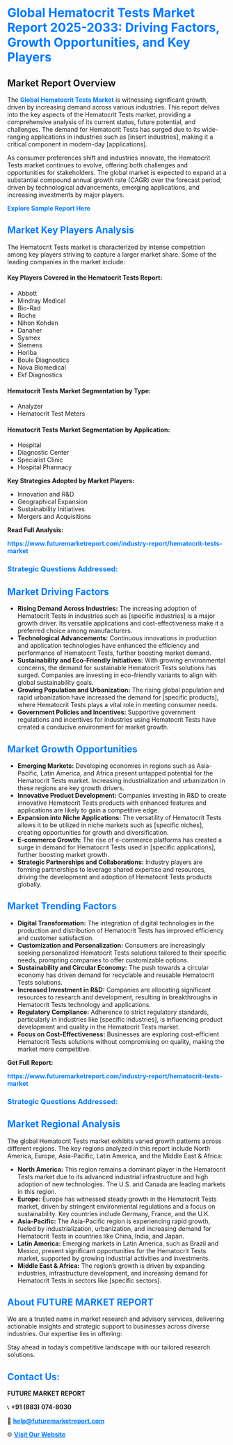 <h1 style="color: #007BFF;">Global Hematocrit Tests Market Report 2025-2033: Driving Factors, Growth Opportunities, and Key Players</h1>

<section id="overview">
<h2>Market Report Overview</h2>
<p>The <a href="https://www.futuremarketreport.com/industry-report/hematocrit-tests-market" style="color: #007BFF; text-decoration: none;"><strong>Global Hematocrit Tests Market</strong></a> is witnessing significant growth, driven by increasing demand across various industries. This report delves into the key aspects of the Hematocrit Tests market, providing a comprehensive analysis of its current status, future potential, and challenges. The demand for Hematocrit Tests has surged due to its wide-ranging applications in industries such as [insert industries], making it a critical component in modern-day [applications].</p>
<p>As consumer preferences shift and industries innovate, the Hematocrit Tests market continues to evolve, offering both challenges and opportunities for stakeholders. The global market is expected to expand at a substantial compound annual growth rate (CAGR) over the forecast period, driven by technological advancements, emerging applications, and increasing investments by major players.</p>
</section>

<section id="overview">
<p><a href="https://www.futuremarketreport.com/request-sample/reportId=78207" style="color: #007BFF; text-decoration: none;"><strong>Explore Sample Report Here</strong></a></p>
</section>

<section id="key-players">
<h2 style="color: #007BFF;">Market Key Players Analysis</h2>
<p>The Hematocrit Tests market is characterized by intense competition among key players striving to capture a larger market share. Some of the leading companies in the market include:</p>
<h4>Key Players Covered in the Hematocrit Tests Report:</h4>
<ul><li>Abbott</li><li>Mindray Medical</li><li>Bio-Rad</li><li>Roche</li><li>Nihon Kohden</li><li>Danaher</li><li>Sysmex</li><li>Siemens</li><li>Horiba</li><li>Boule Diagnostics</li><li>Nova Biomedical</li><li>Ekf Diagnostics</li></ul>
<h4>Hematocrit Tests Market Segmentation by Type:</h4>
<ul><li>Analyzer</li><li>Hematocrit Test Meters</li></ul>

<h4>Hematocrit Tests Market Segmentation by Application:</h4>
<ul><li>Hospital</li><li>Diagnostic Center</li><li>Specialist Clinic</li><li>Hospital Pharmacy</li></ul>
<p><strong>Key Strategies Adopted by Market Players:</strong></p>
<ul>
<li>Innovation and R&D</li>
<li>Geographical Expansion</li>
<li>Sustainability Initiatives</li>
<li>Mergers and Acquisitions</li>
</ul>
</section>

<section>
<p><strong>Read Full Analysis: </strong></p><a href="https://www.futuremarketreport.com/industry-report/hematocrit-tests-market" style="color: #007BFF; text-decoration: none;"><strong>https://www.futuremarketreport.com/industry-report/hematocrit-tests-market</strong></a>
<h3 style="color: #007BFF;">Strategic Questions Addressed:</h3>
</section>

<section id="driving-factors">
<h2 style="color: #007BFF;">Market Driving Factors</h2>
<ul>
<li><strong>Rising Demand Across Industries:</strong> The increasing adoption of Hematocrit Tests in industries such as [specific industries] is a major growth driver. Its versatile applications and cost-effectiveness make it a preferred choice among manufacturers.</li>
<li><strong>Technological Advancements:</strong> Continuous innovations in production and application technologies have enhanced the efficiency and performance of Hematocrit Tests, further boosting market demand.</li>
<li><strong>Sustainability and Eco-Friendly Initiatives:</strong> With growing environmental concerns, the demand for sustainable Hematocrit Tests solutions has surged. Companies are investing in eco-friendly variants to align with global sustainability goals.</li>
<li><strong>Growing Population and Urbanization:</strong> The rising global population and rapid urbanization have increased the demand for [specific products], where Hematocrit Tests plays a vital role in meeting consumer needs.</li>
<li><strong>Government Policies and Incentives:</strong> Supportive government regulations and incentives for industries using Hematocrit Tests have created a conducive environment for market growth.</li>
</ul>
</section>

<section id="growth-opportunities">
<h2 style="color: #007BFF;">Market Growth Opportunities</h2>
<ul>
<li><strong>Emerging Markets:</strong> Developing economies in regions such as Asia-Pacific, Latin America, and Africa present untapped potential for the Hematocrit Tests market. Increasing industrialization and urbanization in these regions are key growth drivers.</li>
<li><strong>Innovative Product Development:</strong> Companies investing in R&D to create innovative Hematocrit Tests products with enhanced features and applications are likely to gain a competitive edge.</li>
<li><strong>Expansion into Niche Applications:</strong> The versatility of Hematocrit Tests allows it to be utilized in niche markets such as [specific niches], creating opportunities for growth and diversification.</li>
<li><strong>E-commerce Growth:</strong> The rise of e-commerce platforms has created a surge in demand for Hematocrit Tests used in [specific applications], further boosting market growth.</li>
<li><strong>Strategic Partnerships and Collaborations:</strong> Industry players are forming partnerships to leverage shared expertise and resources, driving the development and adoption of Hematocrit Tests products globally.</li>
</ul>
</section>

<section id="trending-factors">
<h2 style="color: #007BFF;">Market Trending Factors</h2>
<ul>
<li><strong>Digital Transformation:</strong> The integration of digital technologies in the production and distribution of Hematocrit Tests has improved efficiency and customer satisfaction.</li>
<li><strong>Customization and Personalization:</strong> Consumers are increasingly seeking personalized Hematocrit Tests solutions tailored to their specific needs, prompting companies to offer customizable options.</li>
<li><strong>Sustainability and Circular Economy:</strong> The push towards a circular economy has driven demand for recyclable and reusable Hematocrit Tests solutions.</li>
<li><strong>Increased Investment in R&D:</strong> Companies are allocating significant resources to research and development, resulting in breakthroughs in Hematocrit Tests technology and applications.</li>
<li><strong>Regulatory Compliance:</strong> Adherence to strict regulatory standards, particularly in industries like [specific industries], is influencing product development and quality in the Hematocrit Tests market.</li>
<li><strong>Focus on Cost-Effectiveness:</strong> Businesses are exploring cost-efficient Hematocrit Tests solutions without compromising on quality, making the market more competitive.</li>
</ul>
</section>

<section>
<p><strong>Get Full Report: </strong></p><a href="https://www.futuremarketreport.com/industry-report/hematocrit-tests-market" style="color: #007BFF; text-decoration: none;"><strong>https://www.futuremarketreport.com/industry-report/hematocrit-tests-market</strong></a>
<h3 style="color: #007BFF;">Strategic Questions Addressed:</h3>
</section>


<section id="regional-analysis">
<h2 style="color: #007BFF;">Market Regional Analysis</h2>
<p>The global Hematocrit Tests market exhibits varied growth patterns across different regions. The key regions analyzed in this report include North America, Europe, Asia-Pacific, Latin America, and the Middle East & Africa:</p>
<ul>
<li><strong>North America:</strong> This region remains a dominant player in the Hematocrit Tests market due to its advanced industrial infrastructure and high adoption of new technologies. The U.S. and Canada are leading markets in this region.</li>
<li><strong>Europe:</strong> Europe has witnessed steady growth in the Hematocrit Tests market, driven by stringent environmental regulations and a focus on sustainability. Key countries include Germany, France, and the U.K.</li>
<li><strong>Asia-Pacific:</strong> The Asia-Pacific region is experiencing rapid growth, fueled by industrialization, urbanization, and increasing demand for Hematocrit Tests in countries like China, India, and Japan.</li>
<li><strong>Latin America:</strong> Emerging markets in Latin America, such as Brazil and Mexico, present significant opportunities for the Hematocrit Tests market, supported by growing industrial activities and investments.</li>
<li><strong>Middle East & Africa:</strong> The region’s growth is driven by expanding industries, infrastructure development, and increasing demand for Hematocrit Tests in sectors like [specific sectors].</li>
</ul>
</section>

<footer>
<h2 style="color: #007BFF;">About FUTURE MARKET REPORT</h2>
<p>We are a trusted name in market research and advisory services, delivering actionable insights and strategic support to businesses across diverse industries. Our expertise lies in offering:</p>

<p>Stay ahead in today’s competitive landscape with our tailored research solutions.</p>

<h2 style="color: #007BFF;">Contact Us:</h2>
<p><strong>FUTURE MARKET REPORT</strong></p>
<p>📞 <strong>+91 (883) 074-8030</strong></p>
<p>📧 <strong><a href="mailto:help@futuremarketreport.com" style="color: #007BFF;">help@futuremarketreport.com</a></strong></p>
<p>🌐 <strong><a href="https://www.futuremarketreport.com/" style="color: #007BFF;">Visit Our Website</a></strong></p>
</footer>
